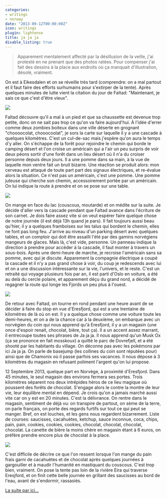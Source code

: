 ```yaml
---
categories:
- writings
- norway
date: "2013-09-12T00:00:00Z"
icon: writings
plugin: lightense
title: ja ja ja
disable_listing: true
---
```


> Apparement mentalement affecté par la désillusion de la veille,
> j'ai protesté en ne prenant que des photos ratées. Pour compenser j'ai
> fait des dessins à la place aux endroits où ça manquait
> d'illustration, désolé, vraiment.

On est à Eikesdalen et on se réveille très tard (comprendre: on a mal
partout et il faut faire des efforts surhumains pour s'extirper de la
tente). Après quelques minutes de lutte vient la citation du jour de
Faltad: "Maintenant, je sais ce que c'est d'être vieux".

<img src="/img/norway/jour7-eglise.jpg" data-action="zoom" />

Faltad découvre qu'il a mal à un pied et que sa chaussette est devenue
trop petite, donc on ne sait pas trop ce qu'on va faire aujourd'hui. À
l'idée d'errer comme deux zombies boiteux dans une ville déserte en
grognant "choooocolat, chooocoolat", je sors la carte sur laquelle il
y a une cascade à quelques kilomètres. C'est un cul-de-sac mais
j'espère qu'on aura le temps d'y aller. On s'échappe de la forêt pour
rejoindre le chemin qui borde le camping désert et l'on croise un
américain qui a l'air un peu surpris de voir deux péons sortir d'une
forêt dans un lieu désert où il n'a du croiser personne depuis deux
jours. Il a une pomme dans sa main, à la vue de laquelle mon ventre
fait un bruit bizarre. Une réaction se produit alors: mon cerveau est
attaqué de toute part part des signaux électriques, et re-évalue alors
la situation. Ce n'est pas un américain, c'est une pomme. Une pomme
juteuse qui cherche son chemin, accessoirement portée par un
américain. On lui indique la route à prendre et on se pose sur une
table.

<img src="/img/norway/jour7-pomme.jpg" data-action="zoom" />

On mange en face du lac (couscous, moutarde) et on médite sur la
suite. Je décide d'aller vers la cascade pendant que Faltad avance
dans l'écriture de son carnet. Je dois faire assez vite si on veut
espérer faire quelque chose de notre journée (il est déjà 13h quand je
pars). Il fait toujours aussi beau qu'hier, il y a quelques framboises
sur les talus qui bordent le chemin, elles ne font pas long
feu. J'arrive au niveau d'un parking désert avec quelques tables, et
un comptoir qui doit être assailli l'été par des gamins norvégiens
mangeurs de glaces. Mais là, c'est vide, personne. Un panneau indique
la direction à prendre pour accéder à la cascade, il faut monter à
travers un sous-bois. Après une demi-heure de marche, je recroise
l'américain sans sa pomme, avec qui je discute. Apparement la
compagnie électrique a coupé la cascade et il n'y a pas grand chose à
voir, du coup je redescends avec lui et on a une discussion
intéressante sur la vie, l'univers, et le reste. C'est un retraité qui
voyage plusieurs fois par an, il est parti d'Oslo en voiture, a été au
delà du cercle polaire, et apparement déçu du grand nord, a décidé de
regagner la route qui longe les Fjords un peu plus à l'ouest.

<img src="/img/norway/jour7-eikesdalen.jpg" data-action="zoom" />

De retour avec Faltad, on tourne en rond pendant une heure avant de se
décider à faire du stop en vue d'Eresfjord, qui est a une trentaine de
kilomètres de là où on est. Il y a quelque chose comme une voiture
toute les demi-heures, et on a de la chance car à la deuxième, on
embarque avec un norvégien du coin qui nous apprend qu'à Eresfjord, il
y a un magasin (une once d'espoir renait, chocolat, bière, tout
ça). Il a un accent assez marrant, il entrecoupe toutes ses phrases de
Ja ja ja. Il nous apprend qu'un Musk Ox (ça se prononce en fait
mosskoux) a quitté le parc de Dovrefjell, et a été shooté par les
habitants du village. On déconne pas avec les pokémons par ici Ja ja
ja. On parle de basejump (les collines du coin sont réputées pour)
ainsi que de Chamonix où il passe parfois ses vacances. Il nous dépose
à 3 kilomètres du magasin en refusant poliment l'argent qu'on lui
propose.

12 Septembre 2013, quelque part en Norvège, à proximité d'Eresfjord.
Dans 45 minutes, le seul magasin des environs fermera ses
portes. Trois kilomètres séparent nos deux intrépides héros de ce lieu
magique où poussent des forêts de chocolat. S'engage alors le contre
la montre de leur vie, leur équilibre mental en dépend.  Je crois
qu'on a jamais marché aussi vite car on y est en 20 minutes. C'est la
délivrance. On rentre dans le magasin, sentiment de déjà vu: on
transpire de partout, on sème de la terre, on parle français, on porte
des regards furtifs sur tout ce qui peut se manger. Bref, on est
louches, et les gens nous regardent bizarrement. Liste de courses:
saucisses, cacahuètes, ketchup, sauce inconnue, coca, chips, pain,
pain, cookies, cookies, cookies, chocolat, chocolat, chocolat,
chocolat. La canette de bière la moins chère en magasin étant à 6
euros, on préfère prendre encore plus de chocolat à la place.

<img src="/img/norway/jour7-chocolat.jpg" data-action="zoom" />

C'est difficile de décrire ce que l'on ressent lorsque l'on mange du
pain frais garni de cacahuètes et de chocolat après quelques journées
à gargouiller et à maudir l'humanité en mastiquant du couscous. C'est
trop bien, vraiment. On pose la tente pas loin de la rivière Eira qui
traverse Eresjford, et on finit cette belle journée en grillant des
saucisses au bord de l'eau, avant de s'endormir, rassasiés.


<a href="/writings/norway/2013-09-13-direction-les-fjords">La suite par ici...</a>
